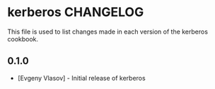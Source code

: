 kerberos CHANGELOG
==============

This file is used to list changes made in each version of the kerberos cookbook.

0.1.0
-----
- [Evgeny Vlasov] - Initial release of kerberos
